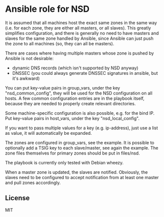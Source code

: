 # Ansible role for NSD

It is assumed that all machines host the exact same zones in the same way
(i.e. for each zone, they are either all masters, or all slaves).
This greatly simplifies configuration, and there is generally no need
to have masters and slaves for the same zone handled by Ansible, since
Ansible can just push the zone to all machines (so, they can all be masters).

There are cases where having multiple masters whose zone is pushed by Ansible
is not desirable:

- dynamic DNS records (which isn't supported by NSD anyway)
- DNSSEC (you could always generate DNSSEC signatures in ansible, but it's awkward)


You can put key-value pairs in group_vars, under the key "nsd_common_config",
they will be used for the NSD configuration on all hosts.
A few common configuration entries are in the playbook itself, because they are
needed to properly create relevant directories.

Some machine-specific configuration is also possible, e.g. for the bind IP.
Put key-value pairs in host_vars, under the key "nsd_local_config".

If you want to pass multiple values for a key (e.g. ip-address), just use
a list as value, it will automatically be expanded.

The zones are configured in group_vars, see the example.  It is possible
to optionally add a TSIG key to each slave/master, see again the example.
The zone files themselves for primary zones should be put in files/nsd.

The playbook is currently only tested with Debian wheezy.

When a master zone is updated, the slaves are notified.  Obviously, the slaves
need to be configured to accept notification from at least one master and pull
zones accordingly.

## License

MIT

